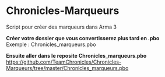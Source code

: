 # Chronicles-Marqueurs
Script pour créer des marqueurs dans Arma 3


<b>Créer votre dossier que vous convertisserez plus tard en .pbo</b></br>
Exemple : Chronicles_marqueurs.pbo

<b>Ensuite aller dans le reposite Chronicles_marqueurs.pbo</b></br>
https://github.com/TeamChronicles/Chronicles-Marqueurs/tree/master/Chronicles_marqueurs.pbo
